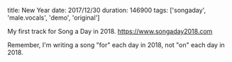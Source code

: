 title: New Year
date: 2017/12/30
duration: 146900
tags: ['songaday', 'male.vocals', 'demo', 'original']

My first track for Song a Day in 2018. https://www.songaday2018.com

Remember, I'm writing a song "for" each day in 2018, not "on" each day in 2018.
